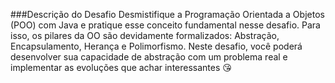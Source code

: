 ###Descrição do Desafio
Desmistifique a Programação Orientada a Objetos (POO) com Java e pratique esse conceito fundamental nesse desafio. 
Para isso, os pilares da OO são devidamente formalizados: Abstração, Encapsulamento, Herança e Polimorfismo. 
Neste desafio, você poderá desenvolver sua capacidade de abstração com um problema real e implementar as evoluções que achar interessantes 😘
